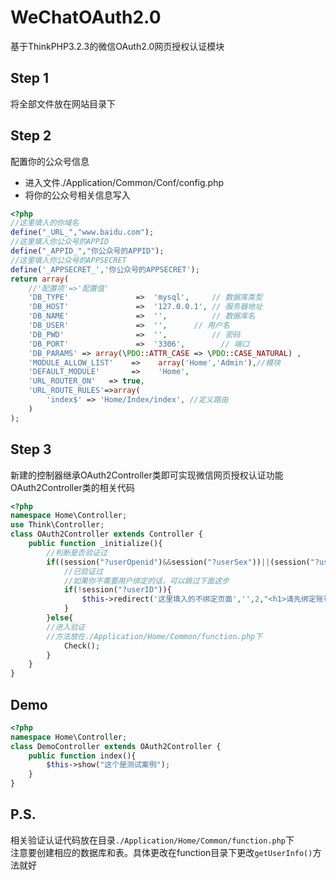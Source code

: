 # WeChatOAuth2.0
基于ThinkPHP3.2.3的微信OAuth2.0网页授权认证模块<br>
## Step 1
将全部文件放在网站目录下<br>
## Step 2
配置你的公众号信息<br>
* 进入文件./Application/Common/Conf/config.php<br>
* 将你的公众号相关信息写入<br>
```PHP
<?php
//这里填入的你域名
define("_URL_","www.baidu.com");
//这里填入你公众号的APPID
define("_APPID_","你公众号的APPID");
//这里填入你公众号的APPSECRET
define('_APPSECRET_','你公众号的APPSECRET');
return array(
	//'配置项'=>'配置值'
	'DB_TYPE'               =>  'mysql',     // 数据库类型
    'DB_HOST'               =>  '127.0.0.1', // 服务器地址
    'DB_NAME'               =>  '',          // 数据库名
    'DB_USER'               =>  '',      // 用户名
    'DB_PWD'                =>  '',          // 密码
    'DB_PORT'               =>  '3306',        // 端口
	'DB_PARAMS' => array(\PDO::ATTR_CASE => \PDO::CASE_NATURAL) ,
	'MODULE_ALLOW_LIST'    =>    array('Home','Admin'),//模块
	'DEFAULT_MODULE'       =>    'Home',
	'URL_ROUTER_ON'   => true, 
	'URL_ROUTE_RULES'=>array(
	    'index$' => 'Home/Index/index', //定义路由
	)
);
```
## Step 3
新建的控制器继承OAuth2Controller类即可实现微信网页授权认证功能<br>
OAuth2Controller类的相关代码<br>
```PHP
<?php
namespace Home\Controller;
use Think\Controller;
class OAuth2Controller extends Controller {
    public function _initialize(){
    	//判断是否验证过
		if((session("?userOpenid")&&session("?userSex"))||(session("?userOpenid")&&session("?userNickname"))){
			//已验证过
			//如果你不需要用户绑定的话，可以跳过下面这步
			if(!session("?userID")){
				$this->redirect('这里填入的不绑定页面','',2,"<h1>请先绑定账号再使用,将自动跳转到绑定页面</h1>");
			}
		}else{
		//进入验证
		//方法放在./Application/Home/Common/function.php下
			Check();
		}
	}
}
```
## Demo
```PHP
<?php 
namespace Home\Controller;
class DemoController extends OAuth2Controller {
    public function index(){
        $this->show("这个是测试案例");
    }
}
```
## P.S.
相关验证认证代码放在目录`./Application/Home/Common/function.php`下<br>
注意要创建相应的数据库和表。具体更改在function目录下更改`getUserInfo()`方法就好
